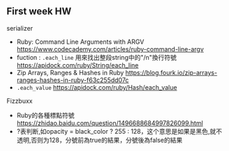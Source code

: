 ## First week HW
serializer
- Ruby: Command Line Arguments with ARGV https://www.codecademy.com/articles/ruby-command-line-argv
- fuction : `.each_line` 用來找出整段string中的"/n"換行符號  https://apidock.com/ruby/String/each_line 
- Zip Arrays, Ranges & Hashes in Ruby https://blog.fourk.io/zip-arrays-ranges-hashes-in-ruby-f63c255dd07c
- `.each_value` https://apidock.com/ruby/Hash/each_value

Fizzbuxx
- Ruby的各種標點符號  https://zhidao.baidu.com/question/1496688684997826099.html
- ?表判断,如opacity = black_color ? 255 : 128，这个意思是如果是黑色,就不透明,否则为128，分號前為true的結果，分號後為false的結果
